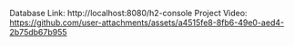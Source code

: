 Database Link:
http://localhost:8080/h2-console
Project Video:
https://github.com/user-attachments/assets/a4515fe8-8fb6-49e0-aed4-2b75db67b955

